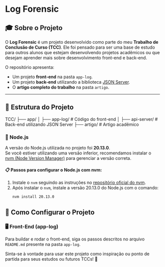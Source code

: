 # Log Forensic

## 🎓 Sobre o Projeto

O **Log Forensic** é um projeto desenvolvido como parte do meu **Trabalho de Conclusão de Curso (TCC)**. Ele foi pensado para ser uma base de estudo para outros alunos que estejam desenvolvendo projetos acadêmicos ou que desejam aprender mais sobre desenvolvimento front-end e back-end.

O repositório apresenta:
- Um projeto **front-end** na pasta `app-log`.
- Um projeto **back-end** utilizando a biblioteca [JSON Server](https://www.npmjs.com/package/json-server).
- O **artigo completo do trabalho** na pasta `artigo`.

---

## 📂 Estrutura do Projeto

TCC/ ├── app/ │ ├── app-log/ # Código do front-end │ ├── api-server/ # Back-end utilizando JSON Server ├── artigo/ # Artigo acadêmico

### 🔧 Node.js

A versão do Node.js utilizada no projeto foi **20.13.0**.  
Se você estiver utilizando uma versão inferior, recomendamos instalar o [nvm (Node Version Manager)](https://github.com/nvm-sh/nvm) para gerenciar a versão correta.

#### 📋 Passos para configurar o Node.js com nvm:
1. Instale o `nvm` seguindo as instruções no [repositório oficial do nvm](https://github.com/nvm-sh/nvm).
2. Após instalar o `nvm`, instale a versão 20.13.0 do Node.js com o comando:
   ```bash
   nvm install 20.13.0

## 🚀 Como Configurar o Projeto

### 🖥️ Front-End (app-log)

Para buildar e rodar o front-end, siga os passos descritos no arquivo `README.md` presente na pasta `app-log`.

Sinta-se à vontade para usar este projeto como inspiração ou ponto de partida para seus estudos ou futuros TCCs! 🚀


